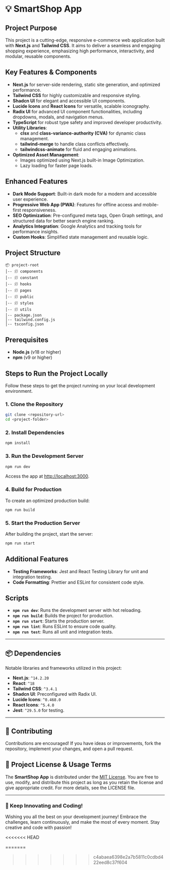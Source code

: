 # 💡 **SmartShop App**

## Project Purpose

This project is a cutting-edge, responsive e-commerce web application built with **Next.js** and **Tailwind CSS**. It aims to deliver a seamless and engaging shopping experience, emphasizing high performance, interactivity, and modular, reusable components.

## Key Features & Components

- **Next.js** for server-side rendering, static site generation, and optimized performance.
- **Tailwind CSS** for highly customizable and responsive styling.
- **Shadcn UI** for elegant and accessible UI components.
- **Lucide Icons** and **React Icons** for versatile, scalable iconography.
- **Radix UI** for advanced UI component functionalities, including dropdowns, modals, and navigation menus.
- **TypeScript** for robust type safety and improved developer productivity.
- **Utility Libraries**:
  - **clsx** and **class-variance-authority (CVA)** for dynamic class management.
  - **tailwind-merge** to handle class conflicts effectively.
  - **tailwindcss-animate** for fluid and engaging animations.
- **Optimized Asset Management**:
  - Images optimized using Next.js built-in Image Optimization.
  - Lazy loading for faster page loads.

## Enhanced Features

- **Dark Mode Support**: Built-in dark mode for a modern and accessible user experience.
- **Progressive Web App (PWA)**: Features for offline access and mobile-first responsiveness.
- **SEO Optimization**: Pre-configured meta tags, Open Graph settings, and structured data for better search engine ranking.
- **Analytics Integration**: Google Analytics and tracking tools for performance insights.
- **Custom Hooks**: Simplified state management and reusable logic.

## Project Structure

```
📦 project-root
│-- 🗊 components
│-- 🗊 constant
│-- 🗊 hooks
│-- 🗊 pages
│-- 🗊 public
│-- 🗊 styles
│-- 🗊 utils
│-- package.json
│-- tailwind.config.js
│-- tsconfig.json
```

## Prerequisites

- **Node.js** (v18 or higher)
- **npm** (v9 or higher)

## Steps to Run the Project Locally

Follow these steps to get the project running on your local development environment.

### 1. Clone the Repository

```bash
git clone <repository-url>
cd <project-folder>
```

### 2. Install Dependencies

```bash
npm install
```

### 3. Run the Development Server

```bash
npm run dev
```

Access the app at [http://localhost:3000](http://localhost:3000).

### 4. Build for Production

To create an optimized production build:

```bash
npm run build
```

### 5. Start the Production Server

After building the project, start the server:

```bash
npm run start
```

## Additional Features

- **Testing Frameworks**: Jest and React Testing Library for unit and integration testing.
- **Code Formatting**: Prettier and ESLint for consistent code style.

## Scripts

- **`npm run dev`**: Runs the development server with hot reloading.
- **`npm run build`**: Builds the project for production.
- **`npm run start`**: Starts the production server.
- **`npm run lint`**: Runs ESLint to ensure code quality.
- **`npm run test`**: Runs all unit and integration tests.

---

## 📦 **Dependencies**

Notable libraries and frameworks utilized in this project:

- **Next.js**: `^14.2.20`
- **React**: `^18`
- **Tailwind CSS**: `^3.4.1`
- **Shadcn UI**: Preconfigured with Radix UI.
- **Lucide Icons**: `^0.468.0`
- **React Icons**: `^5.4.0`
- **Jest**: `^29.5.0` for testing.

---

## 🤝 **Contributing**

Contributions are encouraged! If you have ideas or improvements, fork the repository, implement your changes, and open a pull request.

## 🔖 **Project License & Usage Terms**

The **SmartShop App** is distributed under the [MIT License](LICENSE). You are free to use, modify, and distribute this project as long as you retain the license and give appropriate credit. For more details, see the LICENSE file.

---

### 🌟 Keep Innovating and Coding!

Wishing you all the best on your development journey! Embrace the challenges, learn continuously, and make the most of every moment. Stay creative and code with passion!


<<<<<<< HEAD



=======
>>>>>>> c4abaea6398e2a7b5811c0cdbd422eed8c37f604
